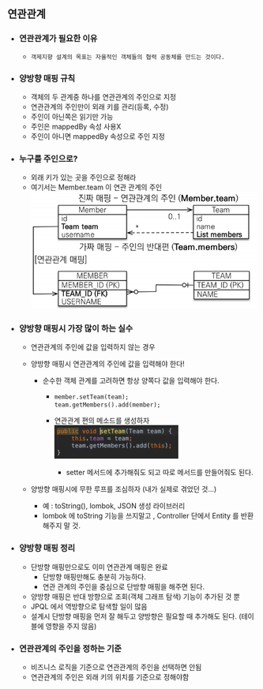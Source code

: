 ## 연관관계

* ### 연관관계가 필요한 이유
  * ```객제지향 설계의 목표는 자율적인 객체들의 협력 공동체를 만드는 것이다.```
  

* ### 양방향 매핑 규칙
  * 객체의 두 관계중 하나를 연관관계의 주인으로 지정
  * 연관관계의 주인만이 외래 키를 관리(등록, 수정)
  * 주인이 아닌쪽은 읽기만 가능
  * 주인은 mappedBy 속성 사용X
  * 주인이 아니면 mappedBy 속성으로 주인 지정
  

* ### 누구를 주인으로?
  * 외래 키가 있는 곳을 주인으로 정해라
  * 여기서는 Member.team 이 연관 관계의 주인
    ![img.png](img.png)
    

* ### 양방향 매핑시 가장 많이 하는 실수
  * 연관관계의 주인에 값을 입력하지 않는 경우
  * 양방향 매핑시 연관관계의 주인에 값을 입력해야 한다!
    * 순수한 객체 관계를 고려하면 항상 양쪽다 값을 입력해야 한다.
      * ```
        member.setTeam(team);
        team.getMembers().add(member);
        ```
      * 연관관계 편의 메소드를 생성하자
        ![img_1.png](img_1.png)
        
        * setter 메서드에 추가해줘도 되고 따로 메서드를 만들어줘도 된다.
  
  * 양방향 매핑시에 무한 루프를 조심하자 (내가 실제로 겪었던 것...)
    * 예 : toString(), lombok, JSON 생성 라이브러리
    * lombok 에 toString 기능을 쓰지말고 , Controller 단에서 Entity 를 반환 해주지 말 것.


* ### 양방향 매핑 정리
  * 단방향 매핑만으로도 이미 연관관계 매핑은 완료
    * 단방향 매핑만해도 충분히 가능하다.
    * 연관 관계의 주인을 중심으로 단방향 매핑을 해주면 된다.
  * 양방향 매핑은 반대 방향으로 조회(객체 그래프 탐색) 기능이 추가된 것 뿐
  * JPQL 에서 역방향으로 탐색할 일이 많음
  * 설계시 단방향 매핑을 먼저 잘 해두고 양방향은 필요할 때 추가해도 된다. (테이블에 영향을 주지 않음)
  

* ### 연관관계의 주인을 정하는 기준
  * 비즈니스 로직을 기준으로 연관관계의 주인을 선택하면 안됨
  * 연관관계의 주인은 외래 키의 위치를 기준으로 정해야함
  